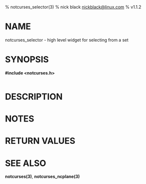 % notcurses_selector(3)
% nick black <nickblack@linux.com>
% v1.1.2

# NAME

notcurses_selector - high level widget for selecting from a set

# SYNOPSIS

**#include <notcurses.h>**

```c
```

# DESCRIPTION

# NOTES

# RETURN VALUES

# SEE ALSO

**notcurses(3)**, **notcurses_ncplane(3)**
